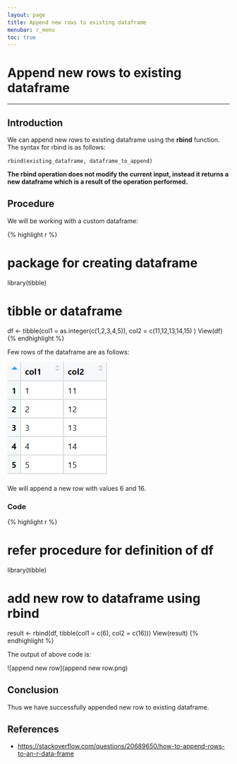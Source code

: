 ```yaml
---
layout: page
title: Append new rows to existing dataframe
menubar: r_menu
toc: true
---
```


# Append new rows to existing dataframe

-------------------------------------------------------------------

## Introduction	

We can append new rows to existing dataframe using the **rbind** function. The syntax for rbind is as follows:

```
rbind(existing_dataframe, dataframe_to_append)
```

**The rbind operation does not modify the current input, instead it returns a new dataframe which is a result of the operation performed.**

## Procedure

We will be working with a custom dataframe:

{% highlight r %} 
# package for creating dataframe
library(tibble) 

# tibble or dataframe 
df <- tibble(col1 = as.integer(c(1,2,3,4,5)), 
             col2 = c(11,12,13,14,15)
             )
View(df)
{% endhighlight %}

Few rows of the dataframe are as follows:

![custom](custom.png)

We will append a new row with values 6 and 16.

### Code

{% highlight r %} 
# refer procedure for definition of df
library(tibble)

# add new row to dataframe using rbind
result <- rbind(df, tibble(col1 = c(6), col2 = c(16)))
View(result)
{% endhighlight %}

The output of above code is:

![append new row](append new row.png)


## Conclusion

Thus we have successfully appended new row to existing dataframe.

## References

- https://stackoverflow.com/questions/20689650/how-to-append-rows-to-an-r-data-frame